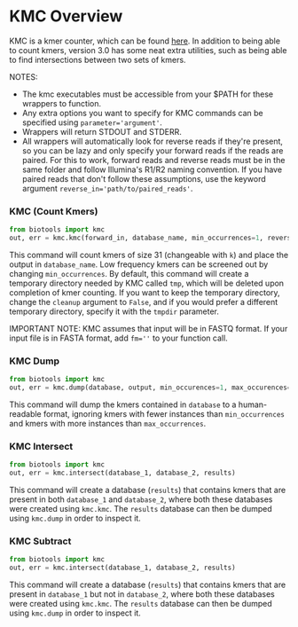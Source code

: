 # KMC Overview

KMC is a kmer counter, which can be found [here](http://sun.aei.polsl.pl/REFRESH/index.php?page=projects&project=kmc&subpage=download).
In addition to being able to count kmers, version 3.0 has some neat extra utilities, such as being able to find intersections between two sets of kmers.


NOTES: 

- The kmc executables must be accessible from your $PATH for these wrappers to function.
- Any extra options you want to specify for KMC commands can be specified using `parameter='argument'`.
- Wrappers will return STDOUT and STDERR.
- All wrappers will automatically look for reverse reads if they're present, so you can be lazy and only specify your forward reads if the reads are paired. For this to work, forward reads and reverse reads must be in the same folder and follow Illumina's R1/R2 naming convention. If you have paired reads that don't follow these assumptions, use the keyword argument `reverse_in='path/to/paired_reads'`.

### KMC (Count Kmers)

```python
from biotools import kmc
out, err = kmc.kmc(forward_in, database_name, min_occurrences=1, reverse_in='NA', k=31, cleanup=True, tmpdir='tmp')
```

This command will count kmers of size 31 (changeable with `k`) and place the output in `database_name`. Low frequency kmers can be screened out by changing `min_occurrences`. By default, this command will create a temporary directory needed by KMC called `tmp`, which will be deleted upon completion of kmer counting. If you want to keep the temporary directory, change the `cleanup` argument to `False`, and if you would prefer a different temporary directory, specify it with the `tmpdir` parameter.

IMPORTANT NOTE: KMC assumes that input will be in FASTQ format. If your input file is in FASTA format, add `fm=''` to your function call.

### KMC Dump

```python
from biotools import kmc
out, err = kmc.dump(database, output, min_occurences=1, max_occurences=250)
```

This command will dump the kmers contained in `database` to a human-readable format, ignoring kmers with fewer instances than `min_occurrences` and kmers with more instances than `max_occurrences`.


### KMC Intersect

```python
from biotools import kmc
out, err = kmc.intersect(database_1, database_2, results)
```

This command will create a database (`results`) that contains kmers that are present in both `database_1` and `database_2`, where both these databases were created using `kmc.kmc`. The `results` database can then be dumped using `kmc.dump` in order to inspect it.


### KMC Subtract

```python
from biotools import kmc
out, err = kmc.intersect(database_1, database_2, results)
```

This command will create a database (`results`) that contains kmers that are present in `database_1` but not in `database_2`, 
where both these databases were created using `kmc.kmc`. The `results` database can then be dumped using `kmc.dump` in order to inspect it.
